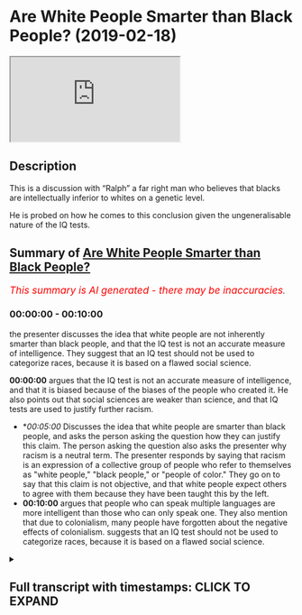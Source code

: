 # Are White People Smarter than Black People? (2019-02-18)

<iframe loading='lazy' allow='autoplay' src='https://www.youtube.com/embed/7zkiV1EToGg'></iframe>

## Description

This is a discussion with “Ralph” a far right man who believes that blacks are intellectually inferior to whites on a genetic level. 

He is probed on how he comes to this conclusion given the ungeneralisable nature of the IQ tests.

## Summary of [Are White People Smarter than Black People?](https://www.youtube.com/watch?v=7zkiV1EToGg)


*<span style="color:red; font-size:125%">This summary is AI generated - there may be inaccuracies</span>. [](/)*

### <a onclick="modifyYTiframeseektime('0')">00:00:00</a> - <a onclick="modifyYTiframeseektime('600')">00:10:00</a>

the presenter discusses the idea that white people are not inherently smarter than black people, and that the IQ test is not an accurate measure of intelligence. They suggest that an IQ test should not be used to categorize races, because it is based on a flawed social science.

**<a onclick="modifyYTiframeseektime('0')">00:00:00</a>** argues that the IQ test is not an accurate measure of intelligence, and that it is biased because of the biases of the people who created it. He also points out that social sciences are weaker than science, and that IQ tests are used to justify further racism.
* **<a onclick="modifyYTiframeseektime('300')">00:05:00</a>* Discusses the idea that white people are smarter than black people, and asks the person asking the question how they can justify this claim. The person asking the question also asks the presenter why racism is a neutral term. The presenter responds by saying that racism is an expression of a collective group of people who refer to themselves as "white people," "black people," or "people of color." They go on to say that this claim is not objective, and that white people expect others to agree with them because they have been taught this by the left.
* **<a onclick="modifyYTiframeseektime('600')">00:10:00</a>** argues that people who can speak multiple languages are more intelligent than those who can only speak one. They also mention that due to colonialism, many people have forgotten about the negative effects of colonialism. suggests that an IQ test should not be used to categorize races, because it is based on a flawed social science.

<details><summary><h2>Full transcript with timestamps: CLICK TO EXPAND</h2></summary>

<a onclick="modifyYTiframeseektime('0')">0:00:00</a> all righty Kip uses example I say you  
<a onclick="modifyYTiframeseektime('2')">0:00:02</a> can white finish black you said black  
<a onclick="modifyYTiframeseektime('5')">0:00:05</a> people are less intelligent than white  
<a onclick="modifyYTiframeseektime('7')">0:00:07</a> people as a result of their results on  
<a onclick="modifyYTiframeseektime('9')">0:00:09</a> the IQ tests as a collective group and  
<a onclick="modifyYTiframeseektime('12')">0:00:12</a> that's that's that's indicative of a  
<a onclick="modifyYTiframeseektime('15')">0:00:15</a> genetic go to guru today please please  
<a onclick="modifyYTiframeseektime('18')">0:00:18</a> calm down please  
<a onclick="modifyYTiframeseektime('20')">0:00:20</a> just let you keep laughing but I just  
<a onclick="modifyYTiframeseektime('22')">0:00:22</a> wanna you saying that it's problematic  
<a onclick="modifyYTiframeseektime('24')">0:00:24</a> on account of the following IQ tests  
<a onclick="modifyYTiframeseektime('28')">0:00:28</a> themselves are not compliant with the  
<a onclick="modifyYTiframeseektime('33')">0:00:33</a> scientific method let me explain to you  
<a onclick="modifyYTiframeseektime('38')">0:00:38</a> the IQ test itself is a configuration  
<a onclick="modifyYTiframeseektime('43')">0:00:43</a> which is susceptible to human critique  
<a onclick="modifyYTiframeseektime('47')">0:00:47</a> and/or amendment well wrong correct  
<a onclick="modifyYTiframeseektime('51')">0:00:51</a> therefore using it as an exact measure  
<a onclick="modifyYTiframeseektime('54')">0:00:54</a> for PMON intelligence currently as a  
<a onclick="modifyYTiframeseektime('57')">0:00:57</a> current measure is unjustifiable  
<a onclick="modifyYTiframeseektime('60')">0:01:00</a> especially considering let me let me  
<a onclick="modifyYTiframeseektime('62')">0:01:02</a> explain let me explain especially  
<a onclick="modifyYTiframeseektime('63')">0:01:03</a> considering excuse me especially  
<a onclick="modifyYTiframeseektime('65')">0:01:05</a> considering that those who constructed  
<a onclick="modifyYTiframeseektime('68')">0:01:08</a> the IQ test themselves were people who  
<a onclick="modifyYTiframeseektime('72')">0:01:12</a> might have had biases well we have let  
<a onclick="modifyYTiframeseektime('77')">0:01:17</a> me give an example I mean I may have an  
<a onclick="modifyYTiframeseektime('78')">0:01:18</a> example right and this is not something  
<a onclick="modifyYTiframeseektime('80')">0:01:20</a> this let me give an example is  
<a onclick="modifyYTiframeseektime('83')">0:01:23</a> bilingualism  
<a onclick="modifyYTiframeseektime('85')">0:01:25</a> or multilingualism included in the IQ  
<a onclick="modifyYTiframeseektime('87')">0:01:27</a> test my question is it included yes or  
<a onclick="modifyYTiframeseektime('90')">0:01:30</a> no no no it's no it's not now  
<a onclick="modifyYTiframeseektime('93')">0:01:33</a> yes here's the point do black people do  
<a onclick="modifyYTiframeseektime('95')">0:01:35</a> let me ask a question do black people  
<a onclick="modifyYTiframeseektime('97')">0:01:37</a> have a higher or lesser chance of being  
<a onclick="modifyYTiframeseektime('100')">0:01:40</a> bilingual or multilingual than a white  
<a onclick="modifyYTiframeseektime('102')">0:01:42</a> man please please please I'll ask it a  
<a onclick="modifyYTiframeseektime('111')">0:01:51</a> question does a black man in Africa have  
<a onclick="modifyYTiframeseektime('114')">0:01:54</a> a higher or lesser chance of being  
<a onclick="modifyYTiframeseektime('115')">0:01:55</a> bilingual or multilingual than a white  
<a onclick="modifyYTiframeseektime('117')">0:01:57</a> man in Europe  
<a onclick="modifyYTiframeseektime('118')">0:01:58</a> no it's not equal no it's not you know  
<a onclick="modifyYTiframeseektime('121')">0:02:01</a> why no it's not okay Ralph you Ralph is  
<a onclick="modifyYTiframeseektime('125')">0:02:05</a> more equal and not one sorry Ralph sorry  
<a onclick="modifyYTiframeseektime('127')">0:02:07</a> I'm sorry I apologize I apologize I'm  
<a onclick="modifyYTiframeseektime('134')">0:02:14</a> sorry let's let's be specific let's be  
<a onclick="modifyYTiframeseektime('138')">0:02:18</a> specific  
<a onclick="modifyYTiframeseektime('139')">0:02:19</a> again the Western European example  
<a onclick="modifyYTiframeseektime('140')">0:02:20</a> Western Europe I'm going to be very  
<a onclick="modifyYTiframeseektime('142')">0:02:22</a> specific I'm talking about this colonial  
<a onclick="modifyYTiframeseektime('145')">0:02:25</a> narrative of especially Western Europe  
<a onclick="modifyYTiframeseektime('147')">0:02:27</a> okay and I think you have to understand  
<a onclick="modifyYTiframeseektime('150')">0:02:30</a> something brother  
<a onclick="modifyYTiframeseektime('151')">0:02:31</a> yeah you have to really understand side  
<a onclick="modifyYTiframeseektime('153')">0:02:33</a> these you know these eugenics programs  
<a onclick="modifyYTiframeseektime('155')">0:02:35</a> that they did and in what you call it in  
<a onclick="modifyYTiframeseektime('157')">0:02:37</a> Germany yeah where they brand it they  
<a onclick="modifyYTiframeseektime('160')">0:02:40</a> had you know that the supreme race the  
<a onclick="modifyYTiframeseektime('162')">0:02:42</a> white man with the blue eyes and so on  
<a onclick="modifyYTiframeseektime('164')">0:02:44</a> and this is the you know the ideal the  
<a onclick="modifyYTiframeseektime('166')">0:02:46</a> women so she would know she would know  
<a onclick="modifyYTiframeseektime('171')">0:02:51</a> she would know so she would know what  
<a onclick="modifyYTiframeseektime('173')">0:02:53</a> her parents are poor forefathers in fact  
<a onclick="modifyYTiframeseektime('175')">0:02:55</a> there would have been there would have  
<a onclick="modifyYTiframeseektime('176')">0:02:56</a> been part of this right so that the idea  
<a onclick="modifyYTiframeseektime('179')">0:02:59</a> of the the idea of the white man with  
<a onclick="modifyYTiframeseektime('182')">0:03:02</a> the blue ice the white man with the blue  
<a onclick="modifyYTiframeseektime('184')">0:03:04</a> eyes being the the apex balls and the  
<a onclick="modifyYTiframeseektime('187')">0:03:07</a> boogey man that scares you their points  
<a onclick="modifyYTiframeseektime('189')">0:03:09</a> not completed my sentence oh yeah right  
<a onclick="modifyYTiframeseektime('194')">0:03:14</a> I'm not saying that just because it's  
<a onclick="modifyYTiframeseektime('196')">0:03:16</a> provided a justification I'm saying that  
<a onclick="modifyYTiframeseektime('199')">0:03:19</a> this I'm not making that point I could  
<a onclick="modifyYTiframeseektime('201')">0:03:21</a> say that  
<a onclick="modifyYTiframeseektime('203')">0:03:23</a> Ralph sorry I could have made the point  
<a onclick="modifyYTiframeseektime('206')">0:03:26</a> I said I'm not gonna be more emotive  
<a onclick="modifyYTiframeseektime('208')">0:03:28</a> sanctimonious and say well that's how  
<a onclick="modifyYTiframeseektime('209')">0:03:29</a> they justified the burning of the  
<a onclick="modifyYTiframeseektime('210')">0:03:30</a> Ashkenazi Jews you you said all the  
<a onclick="modifyYTiframeseektime('211')">0:03:31</a> highest IQ and it was ironic you tell me  
<a onclick="modifyYTiframeseektime('214')">0:03:34</a> but but just let me say my first the  
<a onclick="modifyYTiframeseektime('217')">0:03:37</a> point is the the inherent biases in  
<a onclick="modifyYTiframeseektime('222')">0:03:42</a> those scientific practices from German  
<a onclick="modifyYTiframeseektime('226')">0:03:46</a> scientists  
<a onclick="modifyYTiframeseektime('228')">0:03:48</a> reflected upon subsequent subsequent  
<a onclick="modifyYTiframeseektime('231')">0:03:51</a> results of so-called scientific  
<a onclick="modifyYTiframeseektime('233')">0:03:53</a> discoveries so therefore you have to  
<a onclick="modifyYTiframeseektime('236')">0:03:56</a> understand number one how science can be  
<a onclick="modifyYTiframeseektime('237')">0:03:57</a> very biased because you have a lungful  
<a onclick="modifyYTiframeseektime('239')">0:03:59</a> you really need to like take a minute  
<a onclick="modifyYTiframeseektime('241')">0:04:01</a> let me help someone so summarize what  
<a onclick="modifyYTiframeseektime('243')">0:04:03</a> your so let me summarize it give me one  
<a onclick="modifyYTiframeseektime('246')">0:04:06</a> minute just one minute  
<a onclick="modifyYTiframeseektime('247')">0:04:07</a> and then you can talk for two minutes I  
<a onclick="modifyYTiframeseektime('249')">0:04:09</a> put up one minute okay  
<a onclick="modifyYTiframeseektime('251')">0:04:11</a> to summarize you're right science itself  
<a onclick="modifyYTiframeseektime('253')">0:04:13</a> can be used by racist people and then  
<a onclick="modifyYTiframeseektime('256')">0:04:16</a> those racist people can then use the  
<a onclick="modifyYTiframeseektime('259')">0:04:19</a> word data to make it seem as if science  
<a onclick="modifyYTiframeseektime('261')">0:04:21</a> has this is a legitimate racism now  
<a onclick="modifyYTiframeseektime('263')">0:04:23</a> moving on to social sciences which is  
<a onclick="modifyYTiframeseektime('266')">0:04:26</a> even weaker it's more feeble than  
<a onclick="modifyYTiframeseektime('268')">0:04:28</a> science yes because it attempts to mimic  
<a onclick="modifyYTiframeseektime('270')">0:04:30</a> it it's a cheap copy  
<a onclick="modifyYTiframeseektime('271')">0:04:31</a> it's a pseudoscience according to Karl  
<a onclick="modifyYTiframeseektime('273')">0:04:33</a> Popper sure and then the resulting  
<a onclick="modifyYTiframeseektime('276')">0:04:36</a> placement tests which are called IQ  
<a onclick="modifyYTiframeseektime('278')">0:04:38</a> tests which are put in place to try and  
<a onclick="modifyYTiframeseektime('280')">0:04:40</a> measure people's intelligence  
<a onclick="modifyYTiframeseektime('281')">0:04:41</a> collectivise them and then justify  
<a onclick="modifyYTiframeseektime('283')">0:04:43</a> further racism which is what your  
<a onclick="modifyYTiframeseektime('286')">0:04:46</a> phase-two might be if not for you but  
<a onclick="modifyYTiframeseektime('288')">0:04:48</a> someone else would say it's phase 2 of  
<a onclick="modifyYTiframeseektime('289')">0:04:49</a> the program the point not it's not  
<a onclick="modifyYTiframeseektime('292')">0:04:52</a> finished  
<a onclick="modifyYTiframeseektime('294')">0:04:54</a> so you have to justify why the  
<a onclick="modifyYTiframeseektime('297')">0:04:57</a> parameters included in the IQ test are  
<a onclick="modifyYTiframeseektime('301')">0:05:01</a> the the best possible parameters when  
<a onclick="modifyYTiframeseektime('304')">0:05:04</a> they don't include those things which  
<a onclick="modifyYTiframeseektime('305')">0:05:05</a> black people or people of color would  
<a onclick="modifyYTiframeseektime('308')">0:05:08</a> have this advantage would have as  
<a onclick="modifyYTiframeseektime('310')">0:05:10</a> advantages over and above white people  
<a onclick="modifyYTiframeseektime('311')">0:05:11</a> and do link and other and do link to  
<a onclick="modifyYTiframeseektime('315')">0:05:15</a> intelligence according to a majority of  
<a onclick="modifyYTiframeseektime('317')">0:05:17</a> studies that have been done on it so  
<a onclick="modifyYTiframeseektime('319')">0:05:19</a> that can you answer that question so let  
<a onclick="modifyYTiframeseektime('320')">0:05:20</a> me know you get about 20 minutes one  
<a onclick="modifyYTiframeseektime('323')">0:05:23</a> minute yeah  
<a onclick="modifyYTiframeseektime('324')">0:05:24</a> before the  
<a onclick="modifyYTiframeseektime('327')">0:05:27</a> I let me start by produced popper and  
<a onclick="modifyYTiframeseektime('330')">0:05:30</a> your question the scientific method  
<a onclick="modifyYTiframeseektime('332')">0:05:32</a> requesting basically Western  
<a onclick="modifyYTiframeseektime('334')">0:05:34</a> civilization which is with some brand  
<a onclick="modifyYTiframeseektime('336')">0:05:36</a> you're standing on let me tell you about  
<a onclick="modifyYTiframeseektime('338')">0:05:38</a> Western civilization so in the end is  
<a onclick="modifyYTiframeseektime('340')">0:05:40</a> what you're referring to loosely as  
<a onclick="modifyYTiframeseektime('341')">0:05:41</a> logical positivism and Wittgenstein and  
<a onclick="modifyYTiframeseektime('343')">0:05:43</a> pauper down the room and everyone else  
<a onclick="modifyYTiframeseektime('345')">0:05:45</a> this was still 40 years before the  
<a onclick="modifyYTiframeseektime('347')">0:05:47</a> invention in computer science we see  
<a onclick="modifyYTiframeseektime('349')">0:05:49</a> people at myself as two types of chimps  
<a onclick="modifyYTiframeseektime('351')">0:05:51</a> in this world those who get theoretical  
<a onclick="modifyYTiframeseektime('352')">0:05:52</a> computer science and those that don't  
<a onclick="modifyYTiframeseektime('354')">0:05:54</a> the scientific method is just an  
<a onclick="modifyYTiframeseektime('355')">0:05:55</a> algorithm it's a class backwards not  
<a onclick="modifyYTiframeseektime('358')">0:05:58</a> alternative hypotheses are algorithms  
<a onclick="modifyYTiframeseektime('360')">0:06:00</a> wrong the type on that your errors are  
<a onclick="modifyYTiframeseektime('362')">0:06:02</a> algorithms methodological it depends on  
<a onclick="modifyYTiframeseektime('364')">0:06:04</a> algorithm as large composite is an  
<a onclick="modifyYTiframeseektime('366')">0:06:06</a> algorithm the Trinity we style and the  
<a onclick="modifyYTiframeseektime('368')">0:06:08</a> pauper give me the Trinity we spiral  
<a onclick="modifyYTiframeseektime('371')">0:06:11</a> that populated with three world world  
<a onclick="modifyYTiframeseektime('373')">0:06:13</a> there are three worlds one is a physical  
<a onclick="modifyYTiframeseektime('375')">0:06:15</a> world which I will measure using science  
<a onclick="modifyYTiframeseektime('377')">0:06:17</a> and computer science as the time the  
<a onclick="modifyYTiframeseektime('379')">0:06:19</a> universe fifteen billion years plus our  
<a onclick="modifyYTiframeseektime('380')">0:06:20</a> space-time continuum for human eyes  
<a onclick="modifyYTiframeseektime('382')">0:06:22</a> chimps in a data point time T then I  
<a onclick="modifyYTiframeseektime('385')">0:06:25</a> would look at evolution she stopped uh  
<a onclick="modifyYTiframeseektime('386')">0:06:26</a> performing computational science for  
<a onclick="modifyYTiframeseektime('388')">0:06:28</a> this abstraction World War two is  
<a onclick="modifyYTiframeseektime('390')">0:06:30</a> measured by conscious creatures in it  
<a onclick="modifyYTiframeseektime('392')">0:06:32</a> you and I as to terms and those at  
<a onclick="modifyYTiframeseektime('395')">0:06:35</a> processing that was that Trinity that  
<a onclick="modifyYTiframeseektime('397')">0:06:37</a> creates us tells us that from a gene to  
<a onclick="modifyYTiframeseektime('400')">0:06:40</a> itself bring me to sell to sell to chimp  
<a onclick="modifyYTiframeseektime('404')">0:06:44</a> she about to get twenty thousand I  
<a onclick="modifyYTiframeseektime('406')">0:06:46</a> forced you into your saliva using forty  
<a onclick="modifyYTiframeseektime('409')">0:06:49</a> register your saliva in twenty-three  
<a onclick="modifyYTiframeseektime('411')">0:06:51</a> your chin down twenty thousand  
<a onclick="modifyYTiframeseektime('412')">0:06:52</a> I'll see you Mohammad Javad is twenty  
<a onclick="modifyYTiframeseektime('415')">0:06:55</a> thousand on the bow see which tribe you  
<a onclick="modifyYTiframeseektime('417')">0:06:57</a> came from down from Baghdad for Maui I  
<a onclick="modifyYTiframeseektime('419')">0:06:59</a> will find every temple and I will see  
<a onclick="modifyYTiframeseektime('421')">0:07:01</a> your propensity with diabetes for motor  
<a onclick="modifyYTiframeseektime('423')">0:07:03</a> neuron disease for heart I would look  
<a onclick="modifyYTiframeseektime('425')">0:07:05</a> for using medicine algebra tremor when  
<a onclick="modifyYTiframeseektime('428')">0:07:08</a> you're in a space about this way that  
<a onclick="modifyYTiframeseektime('439')">0:07:19</a> this is the data immunological regions  
<a onclick="modifyYTiframeseektime('442')">0:07:22</a> you say racism because obviously you  
<a onclick="modifyYTiframeseektime('444')">0:07:24</a> will have to form allies with the left  
<a onclick="modifyYTiframeseektime('446')">0:07:26</a> while yes term  
<a onclick="modifyYTiframeseektime('448')">0:07:28</a> yeah okay so in that Christian Western  
<a onclick="modifyYTiframeseektime('476')">0:07:56</a> science in that Christian we have data  
<a onclick="modifyYTiframeseektime('479')">0:07:59</a> I'm going to look at the data and racism  
<a onclick="modifyYTiframeseektime('481')">0:08:01</a> and some left-wing quite a white light  
<a onclick="modifyYTiframeseektime('483')">0:08:03</a> from our racist and Mahalo doesn't  
<a onclick="modifyYTiframeseektime('486')">0:08:06</a> interest me  
<a onclick="modifyYTiframeseektime('486')">0:08:06</a> I apologize queue of racism I told you  
<a onclick="modifyYTiframeseektime('494')">0:08:14</a> today I'm not going to be morally  
<a onclick="modifyYTiframeseektime('496')">0:08:16</a> sanctimonious I'll let that for other  
<a onclick="modifyYTiframeseektime('497')">0:08:17</a> people to talk about right and I haven't  
<a onclick="modifyYTiframeseektime('499')">0:08:19</a> accused you of racism by the way racism  
<a onclick="modifyYTiframeseektime('500')">0:08:20</a> is a neutral term hold on hold on why I  
<a onclick="modifyYTiframeseektime('503')">0:08:23</a> mean by racism being a neutral term it  
<a onclick="modifyYTiframeseektime('505')">0:08:25</a> doesn't have to be necessarily  
<a onclick="modifyYTiframeseektime('506')">0:08:26</a> derogatory depending on how you define  
<a onclick="modifyYTiframeseektime('508')">0:08:28</a> it and how its expressed racism sorry  
<a onclick="modifyYTiframeseektime('511')">0:08:31</a> racism is just an expression of a  
<a onclick="modifyYTiframeseektime('513')">0:08:33</a> collective of group a collective  
<a onclick="modifyYTiframeseektime('515')">0:08:35</a> referring themselves referring to  
<a onclick="modifyYTiframeseektime('517')">0:08:37</a> themselves so self identifying or being  
<a onclick="modifyYTiframeseektime('519')">0:08:39</a> referred to as watching I referring to  
<a onclick="modifyYTiframeseektime('524')">0:08:44</a> themselves being self-identified or  
<a onclick="modifyYTiframeseektime('526')">0:08:46</a> being referred to as others as say for  
<a onclick="modifyYTiframeseektime('527')">0:08:47</a> instance black or Y or ever being  
<a onclick="modifyYTiframeseektime('530')">0:08:50</a> oppressed through power relations or  
<a onclick="modifyYTiframeseektime('531')">0:08:51</a> otherwise by other people and all being  
<a onclick="modifyYTiframeseektime('533')">0:08:53</a> discriminated against  
<a onclick="modifyYTiframeseektime('534')">0:08:54</a> now that could have undertones which are  
<a onclick="modifyYTiframeseektime('537')">0:08:57</a> political but it could also be something  
<a onclick="modifyYTiframeseektime('539')">0:08:59</a> which is neutrally used my question to  
<a onclick="modifyYTiframeseektime('541')">0:09:01</a> you which you couldn't answer you tried  
<a onclick="modifyYTiframeseektime('542')">0:09:02</a> talking about algorithms with what the  
<a onclick="modifyYTiframeseektime('544')">0:09:04</a> fact no no no is the fact that how can  
<a onclick="modifyYTiframeseektime('546')">0:09:06</a> you justify making them my questions how  
<a onclick="modifyYTiframeseektime('549')">0:09:09</a> can you justify I haven't finished my  
<a onclick="modifyYTiframeseektime('551')">0:09:11</a> question how can you justify making  
<a onclick="modifyYTiframeseektime('554')">0:09:14</a> overarching generalizations about  
<a onclick="modifyYTiframeseektime('556')">0:09:16</a> intelligence when the systems and  
<a onclick="modifyYTiframeseektime('558')">0:09:18</a> methods hollow the systems and methods  
<a onclick="modifyYTiframeseektime('560')">0:09:20</a> by which involve an acuity the end Ralph  
<a onclick="modifyYTiframeseektime('562')">0:09:22</a> by the way I did let you speak okay  
<a onclick="modifyYTiframeseektime('567')">0:09:27</a> our changes are not working or performed  
<a onclick="modifyYTiframeseektime('569')">0:09:29</a> equally another you're not on the oh  
<a onclick="modifyYTiframeseektime('571')">0:09:31</a> you're you're thinking in a linear way  
<a onclick="modifyYTiframeseektime('574')">0:09:34</a> okay checked it you're thinking a value  
<a onclick="modifyYTiframeseektime('576')">0:09:36</a> it's not objective no I've not told you  
<a onclick="modifyYTiframeseektime('580')">0:09:40</a> about my emotion so you're talking about  
<a onclick="modifyYTiframeseektime('581')">0:09:41</a> something else now have I said I feel  
<a onclick="modifyYTiframeseektime('583')">0:09:43</a> this way already you seem to love them  
<a onclick="modifyYTiframeseektime('585')">0:09:45</a> well I don't know I didn't say this  
<a onclick="modifyYTiframeseektime('587')">0:09:47</a> though I say that everyone seemed like  
<a onclick="modifyYTiframeseektime('589')">0:09:49</a> no no no I'm not saying I like you I'm  
<a onclick="modifyYTiframeseektime('591')">0:09:51</a> not talking about you now what I'm  
<a onclick="modifyYTiframeseektime('593')">0:09:53</a> saying is this my claim is very so him  
<a onclick="modifyYTiframeseektime('596')">0:09:56</a> rough you expect me to say certain  
<a onclick="modifyYTiframeseektime('598')">0:09:58</a> things because you hear that from the  
<a onclick="modifyYTiframeseektime('599')">0:09:59</a> left I'm not left wing guy hold on I'm  
<a onclick="modifyYTiframeseektime('604')">0:10:04</a> not no identifiers with the left all the  
<a onclick="modifyYTiframeseektime('606')">0:10:06</a> way I don't know I don't believe so yeah  
<a onclick="modifyYTiframeseektime('611')">0:10:11</a> although I really genuinely don't  
<a onclick="modifyYTiframeseektime('612')">0:10:12</a> believe so I disagree with that  
<a onclick="modifyYTiframeseektime('613')">0:10:13</a> completely yeah but what I was gonna say  
<a onclick="modifyYTiframeseektime('615')">0:10:15</a> was this yeah no and we're not left all  
<a onclick="modifyYTiframeseektime('618')">0:10:18</a> right we don't go in your your spectrum  
<a onclick="modifyYTiframeseektime('620')">0:10:20</a> your political spectrum we don't have to  
<a onclick="modifyYTiframeseektime('621')">0:10:21</a> fit nicely with it yeah yeah yeah so  
<a onclick="modifyYTiframeseektime('623')">0:10:23</a> what I was gonna say was this yeah was  
<a onclick="modifyYTiframeseektime('626')">0:10:26</a> the point I was making you keep using  
<a onclick="modifyYTiframeseektime('628')">0:10:28</a> words like data and objective truths and  
<a onclick="modifyYTiframeseektime('630')">0:10:30</a> emotions no it's no no it's an easy it's  
<a onclick="modifyYTiframeseektime('633')">0:10:33</a> an easy argument to win against someone  
<a onclick="modifyYTiframeseektime('634')">0:10:34</a> who doesn't know what they're talking  
<a onclick="modifyYTiframeseektime('635')">0:10:35</a> about but if you're talking to someone  
<a onclick="modifyYTiframeseektime('637')">0:10:37</a> who's done Social Sciences and I spent  
<a onclick="modifyYTiframeseektime('639')">0:10:39</a> many years doing so like myself and I  
<a onclick="modifyYTiframeseektime('641')">0:10:41</a> tell you now it's magic no no no I'm not  
<a onclick="modifyYTiframeseektime('644')">0:10:44</a> to be funny but no not to be funny but  
<a onclick="modifyYTiframeseektime('646')">0:10:46</a> I've got the credentials from those guys  
<a onclick="modifyYTiframeseektime('647')">0:10:47</a> that you take us I do have those  
<a onclick="modifyYTiframeseektime('653')">0:10:53</a> credentials if you want to show them to  
<a onclick="modifyYTiframeseektime('654')">0:10:54</a> you as well but even even if we don't  
<a onclick="modifyYTiframeseektime('656')">0:10:56</a> talk about that and I said you look the  
<a onclick="modifyYTiframeseektime('658')">0:10:58</a> issue is this the issue is that you're  
<a onclick="modifyYTiframeseektime('661')">0:11:01</a> using a measure which is a byproduct  
<a onclick="modifyYTiframeseektime('663')">0:11:03</a> listen to me carefully  
<a onclick="modifyYTiframeseektime('665')">0:11:05</a> it's a but it's a by-product of a of a  
<a onclick="modifyYTiframeseektime('669')">0:11:09</a> social science that was done from  
<a onclick="modifyYTiframeseektime('672')">0:11:12</a> usually you're not listening to my you  
<a onclick="modifyYTiframeseektime('674')">0:11:14</a> know listening to my objection they say  
<a onclick="modifyYTiframeseektime('676')">0:11:16</a> but the IQ test is not cannot be seen as  
<a onclick="modifyYTiframeseektime('681')">0:11:21</a> an incorrigible test that is that is  
<a onclick="modifyYTiframeseektime('684')">0:11:24</a> incapable of being amended in the future  
<a onclick="modifyYTiframeseektime('686')">0:11:26</a> you can assume excuse me tonight before  
<a onclick="modifyYTiframeseektime('689')">0:11:29</a> I have a finish  
<a onclick="modifyYTiframeseektime('691')">0:11:31</a> and moreover and moreover therefore to  
<a onclick="modifyYTiframeseektime('694')">0:11:34</a> categorize races as as a result of their  
<a onclick="modifyYTiframeseektime('698')">0:11:38</a> performances on IQ tests when for  
<a onclick="modifyYTiframeseektime('701')">0:11:41</a> knowing full well that within the  
<a onclick="modifyYTiframeseektime('702')">0:11:42</a> parameters of IQ test certain things  
<a onclick="modifyYTiframeseektime('704')">0:11:44</a> like bilingualism and multilingualism is  
<a onclick="modifyYTiframeseektime('706')">0:11:46</a> not included which I really you're not  
<a onclick="modifyYTiframeseektime('708')">0:11:48</a> you're not you're not listening you're  
<a onclick="modifyYTiframeseektime('711')">0:11:51</a> simply not listening I will say to you  
<a onclick="modifyYTiframeseektime('713')">0:11:53</a> I'm gonna make a statement right now  
<a onclick="modifyYTiframeseektime('714')">0:11:54</a> yeah I'm gonna say to you that people  
<a onclick="modifyYTiframeseektime('716')">0:11:56</a> that can speak two languages are  
<a onclick="modifyYTiframeseektime('718')">0:11:58</a> cleverer in my eyes than people that  
<a onclick="modifyYTiframeseektime('720')">0:12:00</a> could speak one okay  
<a onclick="modifyYTiframeseektime('721')">0:12:01</a> yes colonial people that have been  
<a onclick="modifyYTiframeseektime('724')">0:12:04</a> colonized by the West and others because  
<a onclick="modifyYTiframeseektime('726')">0:12:06</a> in 1914 according to one of your great  
<a onclick="modifyYTiframeseektime('729')">0:12:09</a> scholars his name was homi Bhabha I'm  
<a onclick="modifyYTiframeseektime('730')">0:12:10</a> not sure you've heard of it yeah yeah is  
<a onclick="modifyYTiframeseektime('733')">0:12:13</a> there post-colonial think of it tonight  
<a onclick="modifyYTiframeseektime('735')">0:12:15</a> 85% of people 85% of the world was  
<a onclick="modifyYTiframeseektime('740')">0:12:20</a> colonized by a few European countries  
<a onclick="modifyYTiframeseektime('741')">0:12:21</a> eighty-five percent a lot of people have  
<a onclick="modifyYTiframeseektime('743')">0:12:23</a> colonial amnesia  
<a onclick="modifyYTiframeseektime('744')">0:12:24</a> you have colonial amnesia you know  
<a onclick="modifyYTiframeseektime('745')">0:12:25</a> unremember one thing is not you have  
<a onclick="modifyYTiframeseektime('755')">0:12:35</a> because you don't know the extent to  
<a onclick="modifyYTiframeseektime('757')">0:12:37</a> which colonial powers that are have  
<a onclick="modifyYTiframeseektime('761')">0:12:41</a> affected educational systems of  
<a onclick="modifyYTiframeseektime('763')">0:12:43</a> measuring intelligence and giving  
<a onclick="modifyYTiframeseektime('765')">0:12:45</a> intelligence so that so that so that  
<a onclick="modifyYTiframeseektime('768')">0:12:48</a> compartmentalization collectivization  
<a onclick="modifyYTiframeseektime('770')">0:12:50</a> and then exploitation can be continued  
<a onclick="modifyYTiframeseektime('773')">0:12:53</a> in the post-colonial narrative now  
<a onclick="modifyYTiframeseektime('774')">0:12:54</a> here's the point that's why they do it  
<a onclick="modifyYTiframeseektime('776')">0:12:56</a> now I'm saying to you something very  
<a onclick="modifyYTiframeseektime('778')">0:12:58</a> simply that in Western Europe the people  
<a onclick="modifyYTiframeseektime('781')">0:13:01</a> that were meant to see as the Superman  
<a onclick="modifyYTiframeseektime('782')">0:13:02</a> the you know the Superman with a blue  
<a onclick="modifyYTiframeseektime('785')">0:13:05</a> eyes and the white skin  
<a onclick="modifyYTiframeseektime('787')">0:13:07</a> sorry that the Indonesian word the  
<a onclick="modifyYTiframeseektime('790')">0:13:10</a> ubermensch at the ubermensch those  
<a onclick="modifyYTiframeseektime('792')">0:13:12</a> individuals were meant to be the apex  
<a onclick="modifyYTiframeseektime('793')">0:13:13</a> yet those individuals who are meant to  
<a onclick="modifyYTiframeseektime('795')">0:13:15</a> be the apex of human civilization  
<a onclick="modifyYTiframeseektime('796')">0:13:16</a> because of their schools and IQ tests  
<a onclick="modifyYTiframeseektime('799')">0:13:19</a> which have been rigged so that they can  
<a onclick="modifyYTiframeseektime('800')">0:13:20</a> be the IQ test can be rewritten a high  
<a onclick="modifyYTiframeseektime('808')">0:13:28</a> you feel this summer no no I can  
<a onclick="modifyYTiframeseektime('809')">0:13:29</a> summarize your words into anything no I  
<a onclick="modifyYTiframeseektime('811')">0:13:31</a> mean summarize your board you would help  
<a onclick="modifyYTiframeseektime('812')">0:13:32</a> IQ chess I'm not I'm not falling for  
<a onclick="modifyYTiframeseektime('815')">0:13:35</a> that I'm not  
<a onclick="modifyYTiframeseektime('816')">0:13:36</a> for that trap I'm not [ __ ] over so  
<a onclick="modifyYTiframeseektime('819')">0:13:39</a> that Ralph will you take an IQ test  
<a onclick="modifyYTiframeseektime('820')">0:13:40</a> livestreaming what will you take I don't  
<a onclick="modifyYTiframeseektime('823')">0:13:43</a> believe an IQ test you don't listen to  
<a onclick="modifyYTiframeseektime('825')">0:13:45</a> argument ok now go away don't talk about  
<a onclick="modifyYTiframeseektime('839')">0:13:59</a> IQ test I've done enough just in this  
<a onclick="modifyYTiframeseektime('841')">0:14:01</a> country for ten years so yeah Wow Wow  
<a onclick="modifyYTiframeseektime('845')">0:14:05</a> the point is this if I if you can take  
<a onclick="modifyYTiframeseektime('848')">0:14:08</a> if you if you agree with me that people  
<a onclick="modifyYTiframeseektime('850')">0:14:10</a> that know more than one language on if  
<a onclick="modifyYTiframeseektime('852')">0:14:12</a> everything staying the same would be  
<a onclick="modifyYTiframeseektime('855')">0:14:15</a> more intelligent than person over one  
<a onclick="modifyYTiframeseektime('856')">0:14:16</a> language the question I asked what a  
<a onclick="modifyYTiframeseektime('858')">0:14:18</a> question I asked is why have why has the  
<a onclick="modifyYTiframeseektime('860')">0:14:20</a> elitist Westerners not put language  
<a onclick="modifyYTiframeseektime('864')">0:14:24</a> ability in the IQ test because you know  
<a onclick="modifyYTiframeseektime('867')">0:14:27</a> why do you know why the answer is never  
<a onclick="modifyYTiframeseektime('868')">0:14:28</a> say the reasons the reason why price  
<a onclick="modifyYTiframeseektime('870')">0:14:30</a> today the reason why is because black  
<a onclick="modifyYTiframeseektime('871')">0:14:31</a> people are going to go higher off in  
<a onclick="modifyYTiframeseektime('873')">0:14:33</a> that test and Ashkenazim Jews are going  
<a onclick="modifyYTiframeseektime('875')">0:14:35</a> to go down yeah  
<a onclick="modifyYTiframeseektime('877')">0:14:37</a> goodbye thank you very much thank you  
<a onclick="modifyYTiframeseektime('878')">0:14:38</a> thank you very much Bob thank you thank  
<a onclick="modifyYTiframeseektime('883')">0:14:43</a> you  
<a onclick="modifyYTiframeseektime('888')">0:14:48</a> well dunno  
</details>
